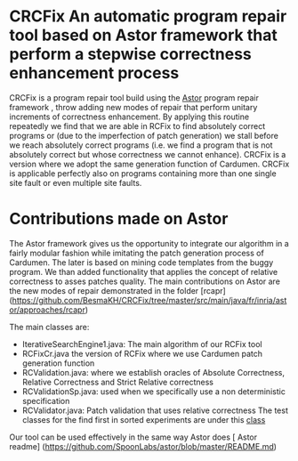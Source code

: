 # CRCFix An automatic program repair tool based on Astor framework that perform a stepwise correctness enhancement process

CRCFix is a program repair tool build using the [Astor]( https://github.com/SpoonLabs/astor/) program repair framework , throw adding new modes of repair that perform unitary increments of correctness enhancement.
 By applying this routine repeatedly we find that we are able in RCFix to find absolutely correct programs or (due to the imperfection of patch generation) we stall before we reach absolutely correct programs (i.e. we find a program that is not absolutely correct but whose correctness we cannot enhance).
 CRCFix is a version where we adopt the same generation function of Cardumen. CRCFix is applicable perfectly also on programs containing more than one single site fault or even  multiple site faults. 
#  Contributions made on Astor
The Astor framework gives us the opportunity to integrate our algorithm in a fairly modular fashion while imitating the patch generation process of Cardumen. The later is based on mining code templates from the buggy program. 
We than added functionality that applies the concept of relative correctness to asses patches quality. 
The main contributions on Astor are the new modes of repair demonstrated in  the folder  [rcapr] (https://github.com/BesmaKH/CRCFix/tree/master/src/main/java/fr/inria/astor/approaches/rcapr) 

The main classes are: 

- IterativeSearchEngine1.java: The main algorithm of our RCFix tool
- RCFixCr.java the version of RCFix where we use Cardumen patch generation function
- RCValidation.java: where we establish oracles of Absolute Correctness, Relative Correctness and Strict Relative correctness
- RCValidationSp.java: used when we specifically use a non deterministic specification
- RCValidator.java: Patch validation that uses relative correctness
The test classes for the find first in sorted experiments are under this [class](https://github.com/BesmaKH/CRCFix/blob/master/src/test/java/fr/inria/astor/test/repair/QuixBugcr_rcfix.java)
 

Our tool can be used effectively in the same way Astor does [ Astor readme] (https://github.com/SpoonLabs/astor/blob/master/README.md)









